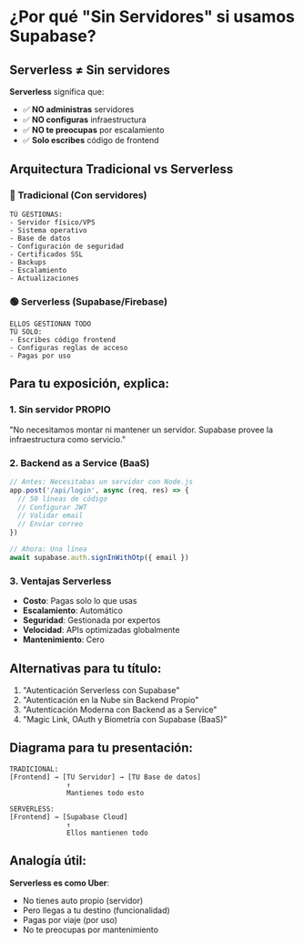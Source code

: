 # ¿Por qué "Sin Servidores" si usamos Supabase?

## Serverless ≠ Sin servidores

**Serverless** significa que:
- ✅ **NO administras** servidores
- ✅ **NO configuras** infraestructura  
- ✅ **NO te preocupas** por escalamiento
- ✅ **Solo escribes** código de frontend

## Arquitectura Tradicional vs Serverless

### 🔴 Tradicional (Con servidores)
```
TÚ GESTIONAS:
- Servidor físico/VPS
- Sistema operativo
- Base de datos
- Configuración de seguridad
- Certificados SSL
- Backups
- Escalamiento
- Actualizaciones
```

### 🟢 Serverless (Supabase/Firebase)
```
ELLOS GESTIONAN TODO
TÚ SOLO:
- Escribes código frontend
- Configuras reglas de acceso
- Pagas por uso
```

## Para tu exposición, explica:

### 1. **Sin servidor PROPIO**
"No necesitamos montar ni mantener un servidor. Supabase provee la infraestructura como servicio."

### 2. **Backend as a Service (BaaS)**
```javascript
// Antes: Necesitabas un servidor con Node.js
app.post('/api/login', async (req, res) => {
  // 50 líneas de código
  // Configurar JWT
  // Validar email
  // Enviar correo
})

// Ahora: Una línea
await supabase.auth.signInWithOtp({ email })
```

### 3. **Ventajas Serverless**
- **Costo**: Pagas solo lo que usas
- **Escalamiento**: Automático
- **Seguridad**: Gestionada por expertos
- **Velocidad**: APIs optimizadas globalmente
- **Mantenimiento**: Cero

## Alternativas para tu título:

1. "Autenticación Serverless con Supabase"
2. "Autenticación en la Nube sin Backend Propio"
3. "Autenticación Moderna con Backend as a Service"
4. "Magic Link, OAuth y Biometría con Supabase (BaaS)"

## Diagrama para tu presentación:

```
TRADICIONAL:
[Frontend] → [TU Servidor] → [TU Base de datos]
              ↑
              Mantienes todo esto

SERVERLESS:
[Frontend] → [Supabase Cloud] 
              ↑
              Ellos mantienen todo
```

## Analogía útil:

**Serverless es como Uber**:
- No tienes auto propio (servidor)
- Pero llegas a tu destino (funcionalidad)
- Pagas por viaje (por uso)
- No te preocupas por mantenimiento